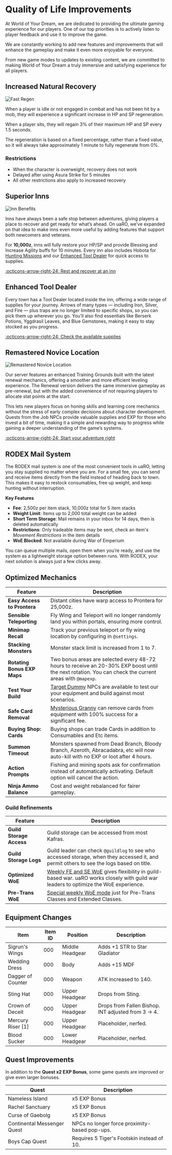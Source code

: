 # Quality of Life Improvements

At World of Your Dream, we are dedicated to providing the ultimate gaming experience for our players. One of our top priorities is to actively listen to player feedback and use it to improve the game.

We are constantly working to add new features and improvements that will enhance the gameplay and make it even more enjoyable for everyone.

From new game modes to updates to existing content, we are committed to making World of Your Dream a truly immersive and satisfying experience for all players.


## Increased Natural Recovery

![Fast Regen](img/Improvements/Fastregensit.gif)

When a player is idle or not engaged in combat and has not been hit by a mob, they will experience a significant increase in HP and SP regeneration.

When a player sits, they will regain 3% of their maximum HP and SP every 1.5 seconds.

The regeneration is based on a fixed percentage, rather than a fixed value, so it will always take approximately 1 minute to fully regenerate from 0%.

### Restrictions
- When the character is overweight, recovery does not work
- Delayed after using Asura Strike for 5 minutes
- All other restrictions also apply to increased recovery



## Superior Inns

![Inn Benefits](img/Improvements/Inn-Employee-NPC.png)

Inns have always been a safe stop between adventures, giving players a place to recover and get ready for what’s ahead. On uaRO, we’ve expanded on that idea to make inns even more useful by adding features that support both newcomers and veterans.

For **10,000z**, inns will fully restore your HP/SP and provide Blessing and Increase Agility buffs for 10 minutes. Every inn also includes Hobota for [Hunting Missions](Hunting_Mission.md) and our [Enhanced Tool Dealer](Dealers.md#enhanced-tool-dealer) for quick access to supplies.

[:octicons-arrow-right-24: Rest and recover at an inn](Inns.md)



## Enhanced Tool Dealer
Every town has a Tool Dealer located inside the inn, offering a wide range of supplies for your journey. Arrows of many types — including Iron, Silver, and Fire — plus traps are no longer limited to specific shops, so you can pick them up wherever you go. You’ll also find essentials like Berserk Potions, Yggdrasil Leaves, and Blue Gemstones, making it easy to stay stocked as you progress.

[:octicons-arrow-right-24: Check the available supplies](Dealers.md#enhanced-tool-dealer)



## Remastered Novice Location

![Remastered Novice Location](img/Improvements/novice-location-1.png)

Our server features an enhanced Training Grounds built with the latest renewal mechanics, offering a smoother and more efficient leveling experience. The Renewal version delivers the same immersive gameplay as pre-renewal, but with the added convenience of not requiring players to allocate stat points at the start.

This lets new players focus on honing skills and learning core mechanics without the stress of early complex decisions about character development. Quests from the Job NPCs provide valuable supplies and EXP for those who invest a bit of time, making it a simple and rewarding way to progress while gaining a deeper understanding of the game’s systems.

[:octicons-arrow-right-24: Start your adventure right](Dealers.md#enhanced-tool-dealer)



## RODEX Mail System
The RODEX mail system is one of the most convenient tools in uaRO, letting you stay supplied no matter where you are. For a small fee, you can send and receive items directly from the field instead of heading back to town. This makes it easy to restock consumables, free up weight, and keep hunting without interruption.

**Key Features**

- **Fee**: 2,500z per item stack, 10,000z total for 5 item stacks
- **Weight Limit**: Items up to 2,000 total weight can be added
- **Short Term Storage**: Mail remains in your inbox for 14 days, then is deleted automatically
- **Restrictions**: Only tradeable items may be sent, check an item's *Movement Restrictions* in the item details
- **WoE Blocked**: Not available during War of Emperium

You can queue multiple mails, open them when you’re ready, and use the system as a lightweight storage option between runs. With RODEX, your next solution is always just a few clicks away.


## Optimized Mechanics

| Feature | Description |
|---|---|
| **Easy Access to Prontera** | Distant cities have warp access to Prontera for 25,000z. |
| **Sensible Teleporting** | Fly Wing and Teleport will no longer randomly land you within portals, ensuring more control. |
| **Minimap Recall** | Track your previous teleport or fly wing location by configuring in `@settings`.  |
| **Stacking Monsters** | Monster stack limit is increased from 1 to 7. |
| **Rotating Bonus EXP Maps** | Two bonus areas are selected every 48-72 hours to receive an 20-30% EXP boost until the next rotation. You can check the current areas with `@mapexp`. |
| **Test Your Build** | [Target Dummy](Custom_NPC.md#combat) NPCs are available to test our your equipment and build against most scenarios. |
| **Safe Card Removal** | [Mysterious Granny](Custom_NPC.md#cards) can remove cards from equipment with 100% success for a significant fee. |
| **Buying Shop: Cards** | Buying shops can trade Cards in addition to Consumables and Etc items. | |
| **Summon Timeout** | Monsters spawned from Dead Branch, Bloody Branch, Azeroth, Abracadabra, etc will now auto-kill with no EXP or loot after 4 hours. |
| **Action Prompts** | Fishing and mining spots ask for confirmation instead of automatically activating. Default option will cancel the action. |
| **Ninja Ammo Balance** | Cost and weight rebalanced for fairer gameplay. |



### Guild Refinements
| Feature | Description |
|---|---|
| **Guild Storage Access** | Guild storage can be accessed from most Kafras. |
| **Guild Storage Logs** | Guild leader can check `@guildlog` to see who accessed storage, when they accessed it, and permit others to see the logs based on title. |
| **Optimized WoE** | [Weekly FE and SE WoE](WoE.md) gives flexibility in guild-based war. uaRO works closely with guild war leaders to optimize the WoE experience. |
| **Pre-Trans WoE** | [Special weekly WoE mode](Pre_Trans_WoE.md) just for Pre-Trans Classes and Extended Classes. |



## Equipment Changes

| Item | Item ID | Position | Description |
|---|---|---|---|
| Sigrun's Wings | 000 | Middle Headgear | Adds +1 STR to Star Gladiator |
| Wedding Dress | 000 | Body | Adds +15 MDF |
| Dagger of Counter | 000 | Weapon | ATK increased to 140. |
| Sting Hat | 000 | Upper Headgear | Drops from Sting. |
| Crown of Deceit | 000 | Upper Headgear | Drops from Fallen Bishop. INT adjusted from 3 → 4. |
| Mercury Riser [1] | 000 | Upper Headgear | Placeholder, nerfed. |
| Blood Sucker | 000 | Lower Headgear | Placeholder, nerfed. |



## Quest Improvements
In addition to the **Quest x2 EXP Bonus**, some game quests are improved or give even larger bonuses.

| Quest | Description |
|---|---|
| Nameless Island | x5 EXP Bonus |
| Rachel Sanctuary | x5 EXP Bonus |
| Curse of Gaebolg | x5 EXP Bonus |
| Continental Messenger Quest | NPCs no longer force proximity-based pop-ups. |
| Boys Cap Quest | Requires 5 Tiger's Footskin instead of 10. |



<!--- TODO: Find a home for all the info about our large selection of costumes / cosmetics.

## Cosmetic Flair

| Feature | Description |
|---|---|
| **Cash Shop Costumes** | Placeholder. |
| **Event Token Costumes** | Placeholder. |
| **Gold Coin Costumes** | Placeholder. |
| **WoE Costumes** | Placeholder. |
| **Hunting Mission Costumes** | Placeholder. |
| **Seasonal Event Costumes** | Placeholder. |
| **Poring Coin Costumes** | Placeholder. |
| **Merchant Cart Costumes** | Placeholder. |
| **Stylist** | Placeholder. |
| **New Hairstyles** | Placeholder. |
| **Hide Falcon** | Hunter and Snipers can hide their own Falcon in `@settings`. |

-->